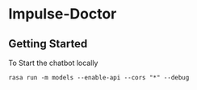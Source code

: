 # Impulse-Doctor

## Getting Started

To Start the chatbot locally
```
rasa run -m models --enable-api --cors "*" --debug
```